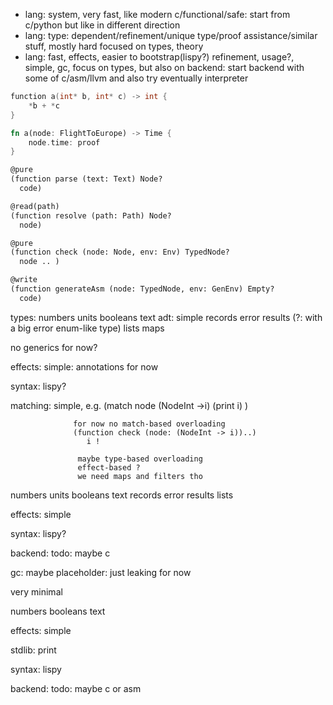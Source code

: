 
* lang: system, very fast, like modern c/functional/safe: start from c/python but like in different direction
* lang: type: dependent/refinement/unique type/proof assistance/similar stuff, mostly hard focused on types, theory
* lang: fast, effects, easier to bootstrap(lispy?) refinement, usage?, simple, gc, focus on types, but also on backend: start backend with some of c/asm/llvm and also try eventually interpreter

```c
function a(int* b, int* c) -> int {
	*b + *c
}
```

```rust
fn a(node: FlightToEurope) -> Time {
	node.time: proof
}
```

```scheme
@pure
(function parse (text: Text) Node?
  code)

@read(path)
(function resolve (path: Path) Node?
  node)

@pure
(function check (node: Node, env: Env) TypedNode?
  node .. )

@write
(function generateAsm (node: TypedNode, env: GenEnv) Empty?
  code)
```

types: 
  numbers
  units
  booleans
  text
  adt:
    simple
  records
  error
  results (?: with a big error enum-like type)
  lists
  maps

  no generics for now?

effects:
  simple: annotations for now

syntax:
  lispy?

  matching:
    simple, e.g. (match node 
    	            (NodeInt ->i) (print i)
    	          )


    	          for now no match-based overloading
    	          (function check (node: (NodeInt -> i))..)
                     i !

                   maybe type-based overloading
                   effect-based ? 
                   we need maps and filters tho

numbers
units
booleans
text
records
error
results
lists

effects:
  simple

syntax:
  lispy?

backend:
  todo: maybe c

gc:
  maybe placeholder: just leaking for now

very minimal

numbers
booleans
text

effects:
  simple

stdlib:
  print

syntax:
  lispy

backend:
  todo: maybe c or asm


  